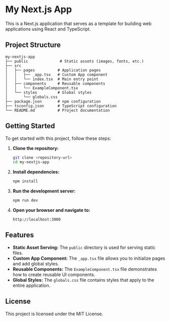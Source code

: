 # My Next.js App

This is a Next.js application that serves as a template for building web applications using React and TypeScript.

## Project Structure

```
my-nextjs-app
├── public              # Static assets (images, fonts, etc.)
├── src
│   ├── pages          # Application pages
│   │   ├── _app.tsx   # Custom App component
│   │   └── index.tsx  # Main entry point
│   ├── components     # Reusable components
│   │   └── ExampleComponent.tsx
│   └── styles         # Global styles
│       └── globals.css
├── package.json       # npm configuration
├── tsconfig.json      # TypeScript configuration
└── README.md          # Project documentation
```

## Getting Started

To get started with this project, follow these steps:

1. **Clone the repository:**
   ```bash
   git clone <repository-url>
   cd my-nextjs-app
   ```

2. **Install dependencies:**
   ```bash
   npm install
   ```

3. **Run the development server:**
   ```bash
   npm run dev
   ```

4. **Open your browser and navigate to:**
   ```
   http://localhost:3000
   ```

## Features

- **Static Asset Serving:** The `public` directory is used for serving static files.
- **Custom App Component:** The `_app.tsx` file allows you to initialize pages and add global styles.
- **Reusable Components:** The `ExampleComponent.tsx` file demonstrates how to create reusable UI components.
- **Global Styles:** The `globals.css` file contains styles that apply to the entire application.

## License

This project is licensed under the MIT License.